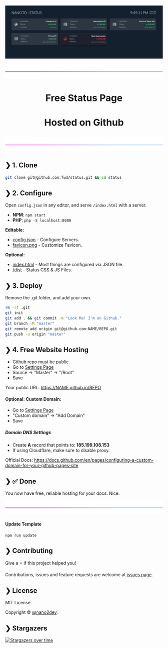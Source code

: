 ![line](https://github.com/fwd/status/raw/master/dist/banner.png)

![line](https://github.com/fwd/n2/raw/master/.github/line.png)

<h1 align="center" style="font-size: 30px">Free Status Page</h1>
<h3 align="center" style="font-size: 30px">Hosted on Github</h3>

![line](https://github.com/fwd/n2/raw/master/.github/line.png)

## ❯ 1. Clone

```bash
git clone git@github.com:fwd/status.git && cd status
```

## ❯ 2. Configure

Open ```config.json``` in any editor, and serve ```/index.html``` with a server. 

- **NPM**: ```npm start```
- **PHP**: ```php -S localhost:8080```

**Editable:**
- [config.json](/config.json) - Configure Servers.
- [favicon.png](/favicon.png) - Customize Favicon.

**Optional:**
- [index.html](/index.html) - Most things are configured via JSON file.
- [/dist](/dist) - Status CSS & JS Files.

## ❯ 3. Deploy

Remove the .git folder, and add your own.

```bash
rm -rf .git
git init
git add . && git commit -m "Look Ma! I'm on Github."
git branch -M "master"
git remote add origin git@github.com:NAME/REPO.git
git push -u origin "master"
```

## ❯ 4. Free Website Hosting

- Github repo must be public
- Go to [Settings Page](/../../settings/pages)
- Source → "Master" → "/Root"
- Save

Your public URL: https://NAME.github.io/REPO

#### Optional: Custom Domain:

- Go to [Settings Page](/../../settings/pages)
- "Custom domain" → "Add Domain"
- Save

##### Domain DNS Settings

- Create **A** record that points to: **185.199.108.153**
- If using Cloudflare, make sure to disable proxy.

Official Docs: https://docs.github.com/en/pages/configuring-a-custom-domain-for-your-github-pages-site

## ❯ ✅ Done 

You now have free, reliable hosting for your docs. Nice. 

![line](https://github.com/fwd/n2/raw/master/.github/line.png)

#### Update Template

```
npm run update
```

## ❯ Contributing

Give a ⭐️ if this project helped you!

Contributions, issues and feature requests are welcome at [issues page](https://github.com/fwd/status/issues).

## ❯ License

MIT License

Copyright © [@nano2dev](https://twitter.com/nano2dev).

## ❯ Stargazers

[![Stargazers over time](https://starchart.cc/fwd/status.svg)](https://github.com/fwd/status)